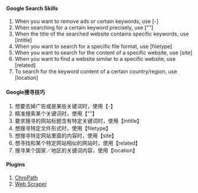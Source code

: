 #### Google Search Skills
1. When you want to remove ads or certain keywords, use [-]
2. When searching for a certain keyword precisely, use [""]
3. When the title of the searched website contains specific keywords, use [intitle]
4. When you want to search for a specific file format, use [filetype]
5. When you want to search for the content of a specific website, use [site]
6. When you want to find a website similar to a specific website, use [related]
7. To search for the keyword content of a certain country/region, use [location]

#### Google搜寻技巧
1. 想要去掉广告或是某些关键词时，使用【-】
2. 精准搜索某个关键词时，使用【""】
3. 要求搜寻的网站标题含有特定关键词时，使用【intitle】
4. 想搜寻特定文件形式时，使用【filetype】
5. 想搜寻特定网站里面的内容时，使用【site】
6. 想寻找和某个特定网站相似的网站时，使用【related】
7. 搜寻某个国家／地区的关键词内容，使用【location】

#### Plugins
1. [ChroPath](https://chrome.google.com/webstore/detail/chropath/ljngjbnaijcbncmcnjfhigebomdlkcjo?hl=zh-CN)
2. [Web Scraper](https://chrome.google.com/webstore/detail/web-scraper-free-web-scra/jnhgnonknehpejjnehehllkliplmbmhn?hl=zh-CN)
